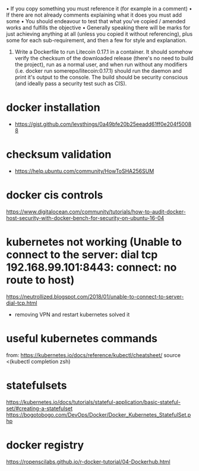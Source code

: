 • If you copy something you must reference it (for example in a comment)
• If there are not already comments explaining what it does you must add some
• You should endeavour to test that what you've copied / amended works and fulfills the objective
• Generally speaking there will be marks for just achieving anything at all
(unless you copied it without referencing), plus some for each sub-requirement,
and then a few for style and explanation.
1. Write a Dockerfile to run Litecoin 0.17.1 in a container. It should somehow
verify the checksum of the downloaded release (there's no need to build the
project), run as a normal user, and when run without any modifiers (i.e. docker
run somerepo/litecoin:0.17.1) should run the daemon and print it's output to
the console. The build should be security conscious (and ideally pass a security
test such as CIS).


# docker installation
* https://gist.github.com/levsthings/0a49bfe20b25eeadd61ff0e204f50088
# checksum validation
* https://help.ubuntu.com/community/HowToSHA256SUM
# docker cis controls
https://www.digitalocean.com/community/tutorials/how-to-audit-docker-host-security-with-docker-bench-for-security-on-ubuntu-16-04


# kubernetes not working (Unable to connect to the server: dial tcp 192.168.99.101:8443: connect: no route to host)
https://neutrollized.blogspot.com/2018/01/unable-to-connect-to-server-dial-tcp.html
* removing VPN and restart kubernetes solved it
# useful kubernetes commands
from: https://kubernetes.io/docs/reference/kubectl/cheatsheet/
source <(kubectl completion zsh)
# statefulsets
https://kubernetes.io/docs/tutorials/stateful-application/basic-stateful-set/#creating-a-statefulset
https://bogotobogo.com/DevOps/Docker/Docker_Kubernetes_StatefulSet.php
# docker registry
https://ropenscilabs.github.io/r-docker-tutorial/04-Dockerhub.html
